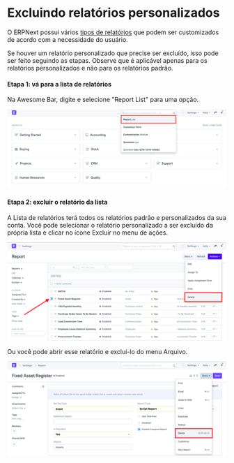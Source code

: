 # Excluindo relatórios personalizados


O ERPNext possui vários [tipos de relatórios](/docs/v13/user/manual/en/customize-erpnext/articles/making-custom-reports) que podem ser customizados de acordo com a necessidade do usuário.


Se houver um relatório personalizado que precise ser excluído, isso pode ser feito seguindo as etapas. Observe que é aplicável apenas para os relatórios personalizados e não para os relatórios padrão.


#### Etapa 1: vá para a lista de relatórios


Na Awesome Bar, digite e selecione "Report List" para uma opção.


![Pesquisa de relatórios](/files/customize-deleting-reports-1.png)


#### Etapa 2: excluir o relatório da lista


A Lista de relatórios terá todos os relatórios padrão e personalizados da sua conta. Você pode selecionar o relatório personalizado a ser excluído da própria lista e clicar no ícone Excluir no menu de ações.


![Lista de relatórios](/files/customize-deleting-reports.png)


Ou você pode abrir esse relatório e excluí-lo do menu Arquivo.


![Excluir relatório](/files/customize-deleting-reports-2.png)